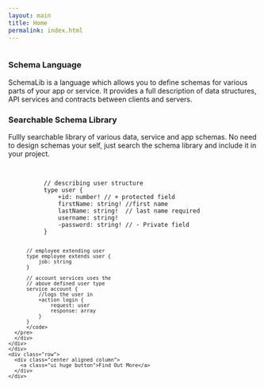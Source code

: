 ```yaml
---
layout: main
title: Home
permalink: index.html
---
```

<div class="ui vertical stripe segment">
  <div class="ui middle aligned stackable grid container">
    <div class="row">
      <div class="eight wide column">
        <h3 class="ui header">
          Schema Language
        </h3>
        <p>
          SchemaLib is a language which allows you to define schemas for various parts of your app or service.
          It provides a full description of data structures, API services and contracts between clients and servers.
        </p>
        <h3 class="ui header">
          Searchable Schema Library
        </h3>
        <p>
          Fullly searchable library of various data, service and app schemas.
          No need to design schemas your self, just search the schema library and include it in your project.
        </p>
      </div>
      <div class="six wide column">
      <div class="ui compact vertical segment">
      <pre class="language-graphql line-numbers" style="padding-left: 0em;">
          <code>
          // describing user structure
          type user {
              +id: number! // + protected field
              firstName: string! //first name
              lastName: string!  // last name required
              username: string!
              -password: string! // - Private field
          }

          // employee extending user
          type employee extends user {
              job: string
          }

          // account services uses the
          // above defined user type
          service account {
              //logs the user in
              +action login {
                  request: user
                  response: array
              }
          }
          </code>
      </pre>
      </div>
    </div>
    </div>
    <div class="row">
      <div class="center aligned column">
        <a class="ui huge button">Find Out More</a>
      </div>
    </div>
  </div>
</div>
